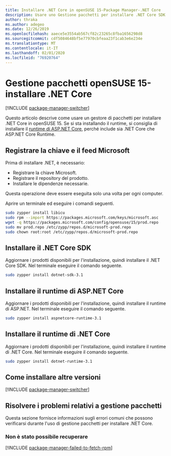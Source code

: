 ```yaml
---
title: Installare .NET Core in openSUSE 15-Package Manager-.NET Core
description: Usare uno Gestione pacchetti per installare .NET Core SDK e Runtime in openSUSE 15.
author: thraka
ms.author: adegeo
ms.date: 12/26/2019
ms.openlocfilehash: aaece5e3554ab567cf82c23265c8fba1656298d8
ms.sourcegitcommit: cdf5084648bf5e77970cbfeaa23f1cab3e6e234e
ms.translationtype: MT
ms.contentlocale: it-IT
ms.lasthandoff: 02/01/2020
ms.locfileid: "76920764"
---
```

# <a name="opensuse-15-package-manager---install-net-core"></a>Gestione pacchetti openSUSE 15-installare .NET Core

[!INCLUDE [package-manager-switcher](./includes/package-manager-switcher.md)]

Questo articolo descrive come usare un gestore di pacchetti per installare .NET Core in openSUSE 15. Se si sta installando il runtime, si consiglia di installare il [runtime di ASP.NET Core](#install-the-aspnet-core-runtime), perché include sia .NET Core che ASP.NET Core Runtime.

## <a name="register-microsoft-key-and-feed"></a>Registrare la chiave e il feed Microsoft

Prima di installare .NET, è necessario:

- Registrare la chiave Microsoft.
- Registrare il repository del prodotto.
- Installare le dipendenze necessarie.

Questa operazione deve essere eseguita solo una volta per ogni computer.

Aprire un terminale ed eseguire i comandi seguenti.

```bash
sudo zypper install libicu
sudo rpm --import https://packages.microsoft.com/keys/microsoft.asc
wget -q https://packages.microsoft.com/config/opensuse/15/prod.repo
sudo mv prod.repo /etc/zypp/repos.d/microsoft-prod.repo
sudo chown root:root /etc/zypp/repos.d/microsoft-prod.repo
```

## <a name="install-the-net-core-sdk"></a>Installare il .NET Core SDK

Aggiornare i prodotti disponibili per l'installazione, quindi installare il .NET Core SDK. Nel terminale eseguire il comando seguente.

```bash
sudo zypper install dotnet-sdk-3.1
```

## <a name="install-the-aspnet-core-runtime"></a>Installare il runtime di ASP.NET Core

Aggiornare i prodotti disponibili per l'installazione, quindi installare il runtime di ASP.NET. Nel terminale eseguire il comando seguente.

```bash
sudo zypper install aspnetcore-runtime-3.1
```

## <a name="install-the-net-core-runtime"></a>Installare il runtime di .NET Core

Aggiornare i prodotti disponibili per l'installazione, quindi installare il runtime di .NET Core. Nel terminale eseguire il comando seguente.

```bash
sudo zypper install dotnet-runtime-3.1
```

## <a name="how-to-install-other-versions"></a>Come installare altre versioni

[!INCLUDE [package-manager-switcher](./includes/package-manager-heading-hack-pkgname.md)]

## <a name="troubleshoot-the-package-manager"></a>Risolvere i problemi relativi a gestione pacchetti

Questa sezione fornisce informazioni sugli errori comuni che possono verificarsi durante l'uso di gestione pacchetti per installare .NET Core.

### <a name="failed-to-fetch"></a>Non è stato possibile recuperare

[!INCLUDE [package-manager-failed-to-fetch-rpm](includes/package-manager-failed-to-fetch-rpm.md)]
